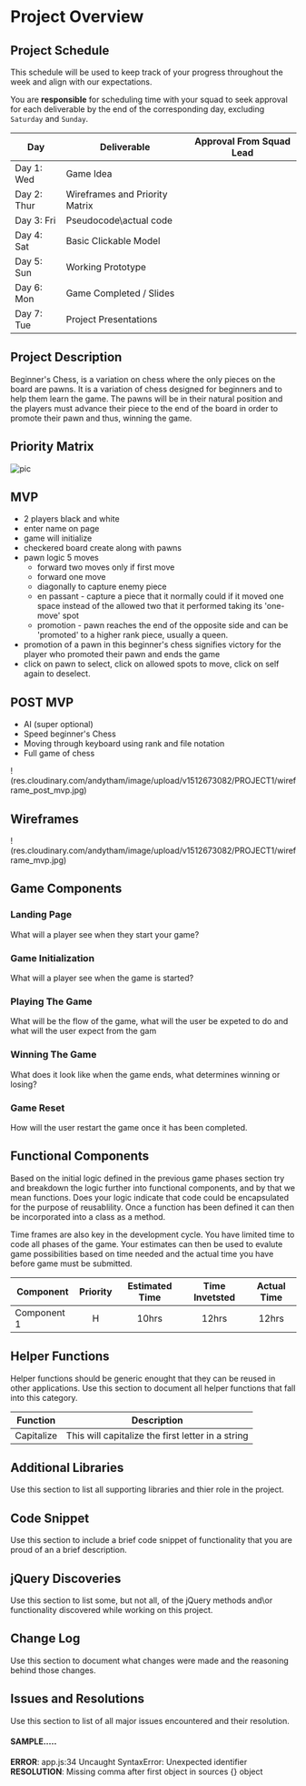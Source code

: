 # Project Overview

## Project Schedule

This schedule will be used to keep track of your progress throughout the week and align with our expectations.  

You are **responsible** for scheduling time with your squad to seek approval for each deliverable by the end of the corresponding day, excluding `Saturday` and `Sunday`.

|  Day | Deliverable | Approval From Squad Lead
|---|---| ---|
|Day 1: Wed| Game Idea|
|Day 2: Thur| Wireframes and Priority Matrix|
|Day 3: Fri| Pseudocode\actual code|
|Day 4: Sat| Basic Clickable Model |
|Day 5: Sun| Working Prototype |
|Day 6: Mon| Game Completed / Slides |
|Day 7: Tue| Project Presentations |

## Project Description

Beginner's Chess, is a variation on chess where the only pieces on the board are pawns. It is a variation of chess designed for beginners and to help them learn the game. The pawns will be in their natural position and the players must advance their piece to the end of the board in order to promote their pawn and thus, winning the game.

## Priority Matrix

![pic](http://res.cloudinary.com/andytham/image/upload/v1512673082/PROJECT1/priority_matrix.jpg)

## MVP

* 2 players black and white
* enter name on page
* game will initialize
* checkered board create along with pawns
* pawn logic 5 moves
  * forward two moves only if first move
  * forward one move
  * diagonally to capture enemy piece
  * en passant - capture a piece that it normally could if it moved one space instead of the allowed two that it performed taking its 'one-move' spot
  * promotion - pawn reaches the end of the opposite side and can be 'promoted' to a higher rank piece, usually a queen.
* promotion of a pawn in this beginner's chess signifies victory for the player who promoted their pawn and ends the game
* click on pawn to select, click on allowed spots to move, click on self again to deselect.

## POST MVP

* AI (super optional)
* Speed beginner's Chess
* Moving through keyboard using rank and file notation
* Full game of chess

!(res.cloudinary.com/andytham/image/upload/v1512673082/PROJECT1/wireframe_post_mvp.jpg)

## Wireframes

!(res.cloudinary.com/andytham/image/upload/v1512673082/PROJECT1/wireframe_mvp.jpg)

## Game Components

### Landing Page
What will a player see when they start your game?

### Game Initialization
What will a player see when the game is started?

### Playing The Game
What will be the flow of the game, what will the user be expeted to do and what will the user expect from the gam

### Winning The Game
What does it look like when the game ends, what determines winning or losing?

### Game Reset
How will the user restart the game once it has been completed.

## Functional Components

Based on the initial logic defined in the previous game phases section try and breakdown the logic further into functional components, and by that we mean functions.  Does your logic indicate that code could be encapsulated for the purpose of reusablility.  Once a function has been defined it can then be incorporated into a class as a method.

Time frames are also key in the development cycle.  You have limited time to code all phases of the game.  Your estimates can then be used to evalute game possibilities based on time needed and the actual time you have before game must be submitted.

| Component | Priority | Estimated Time | Time Invetsted | Actual Time |
| --- | :---: |  :---: | :---: | :---: |
| Component 1 | H | 10hrs| 12hrs | 12hrs |

## Helper Functions
Helper functions should be generic enought that they can be reused in other applications. Use this section to document all helper functions that fall into this category.

| Function | Description |
| --- | :---: |  
| Capitalize | This will capitalize the first letter in a string |

## Additional Libraries
 Use this section to list all supporting libraries and thier role in the project.

## Code Snippet

Use this section to include a brief code snippet of functionality that you are proud of an a brief description.  

## jQuery Discoveries
 Use this section to list some, but not all, of the jQuery methods and\or functionality discovered while working on this project.

## Change Log
 Use this section to document what changes were made and the reasoning behind those changes.  

## Issues and Resolutions
 Use this section to list of all major issues encountered and their resolution.

#### SAMPLE.....
**ERROR**: app.js:34 Uncaught SyntaxError: Unexpected identifier                                
**RESOLUTION**: Missing comma after first object in sources {} object
